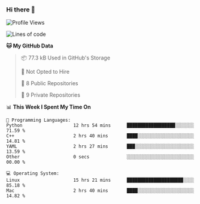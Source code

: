 ### Hi there 👋

<!--
**huayuan4396/huayuan4396** is a ✨ _special_ ✨ repository because its `README.md` (this file) appears on your GitHub profile.

Here are some ideas to get you started:

- 🔭 I’m currently working on ...
- 🌱 I’m currently learning ...
- 👯 I’m looking to collaborate on ...
- 🤔 I’m looking for help with ...
- 💬 Ask me about ...
- 📫 How to reach me: ...
- 😄 Pronouns: ...
- ⚡ Fun fact: ...
-->

<!--START_SECTION:waka-->
![Profile Views](http://img.shields.io/badge/Profile%20Views-20-blue)

![Lines of code](https://img.shields.io/badge/From%20Hello%20World%20I%27ve%20Written-5.7%20thousand%20lines%20of%20code-blue)

**🐱 My GitHub Data** 

> 📦 77.3 kB Used in GitHub's Storage 
 > 
> 🚫 Not Opted to Hire
 > 
> 📜 8 Public Repositories 
 > 
> 🔑 9 Private Repositories 
 > 
📊 **This Week I Spent My Time On** 

```text
💬 Programming Languages: 
Python                   12 hrs 54 mins      ██████████████████░░░░░░░   71.59 % 
C++                      2 hrs 40 mins       ████░░░░░░░░░░░░░░░░░░░░░   14.81 % 
YAML                     2 hrs 27 mins       ███░░░░░░░░░░░░░░░░░░░░░░   13.59 % 
Other                    0 secs              ░░░░░░░░░░░░░░░░░░░░░░░░░   00.00 % 

💻 Operating System: 
Linux                    15 hrs 21 mins      █████████████████████░░░░   85.18 % 
Mac                      2 hrs 40 mins       ████░░░░░░░░░░░░░░░░░░░░░   14.82 % 
```


<!--END_SECTION:waka-->
